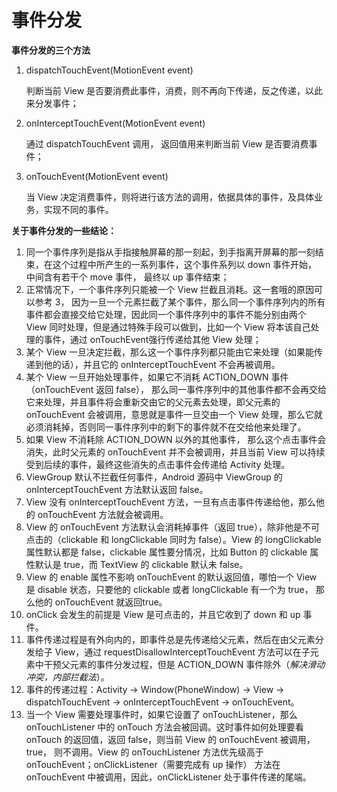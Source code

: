 # 事件分发


**事件分发的三个方法**

1. dispatchTouchEvent(MotionEvent event) 

    判断当前 View 是否要消费此事件，消费，则不再向下传递，反之传递，以此来分发事件；
2. onInterceptTouchEvent(MotionEvent event) 

    通过 dispatchTouchEvent 调用， 返回值用来判断当前 View 是否要消费事件；
3. onTouchEvent(MotionEvent event) 

    当 View 决定消费事件，则将进行该方法的调用，依据具体的事件，及具体业务，实现不同的事件。

<!--more-->
**关于事件分发的一些结论：**

1. 同一个事件序列是指从手指接触屏幕的那一刻起，到手指离开屏幕的那一刻结束，在这个过程中所产生的一系列事件，这个事件系列以 down 事件开始， 中间含有若干个 move 事件， 最终以 up 事件结束；
2. 正常情况下，一个事件序列只能被一个 View 拦截且消耗。这一套哦的原因可以参考 3， 因为一旦一个元素拦截了某个事件，那么同一个事件序列内的所有事件都会直接交给它处理，因此同一个事件序列中的事件不能分别由两个 View 同时处理，但是通过特殊手段可以做到，比如一个 View 将本该自己处理的事件，通过 onTouchEvent强行传递给其他 View 处理；
3. 某个 View 一旦决定拦截，那么这一个事件序列都只能由它来处理（如果能传递到他的话），并且它的 onInterceptTouchEvent 不会再被调用。
4. 某个 View 一旦开始处理事件，如果它不消耗 ACTION_DOWN 事件（onTouchEvent 返回 false）， 那么同一事件序列中的其他事件都不会再交给它来处理，并且事件将会重新交由它的父元素去处理，即父元素的 onTouchEvent 会被调用，意思就是事件一旦交由一个 View 处理，那么它就必须消耗掉，否则同一事件序列中的剩下的事件就不在交给他来处理了。
5. 如果 View 不消耗除 ACTION_DOWN 以外的其他事件， 那么这个点击事件会消失，此时父元素的 onTouchEvent 并不会被调用，并且当前 View 可以持续受到后续的事件，最终这些消失的点击事件会传递给 Activity 处理。
6. ViewGroup 默认不拦截任何事件，Android 源码中 ViewGroup 的 onInterceptTouchEvent 方法默认返回 false。
7. View 没有 onInterceptTouchEvent 方法，一旦有点击事件传递给他，那么他的 onTouchEvent 方法就会被调用。
8. View 的 onTouchEvent 方法默认会消耗掉事件（返回 true），除非他是不可点击的（clickable 和 longClickable 同时为 false）。View 的 longClickable 属性默认都是 false，clickable 属性要分情况，比如 Button 的 clickable 属性默认是 true，而 TextView 的 clickable 默认未 false。
9. View 的 enable 属性不影响 onTouchEvent 的默认返回值，哪怕一个 View 是 disable 状态，只要他的 clickable 或者 longClickable 有一个为 true， 那么他的 onTouchEvent 就返回true。
10. onClick 会发生的前提是 View 是可点击的，并且它收到了 down 和 up 事件。
11. 事件传递过程是有外向内的，即事件总是先传递给父元素，然后在由父元素分发给子 View，通过 requestDisallowInterceptTouchEvent 方法可以在子元素中干预父元素的事件分发过程，但是 ACTION_DOWN 事件除外（*解决滑动冲突，内部拦截法*）。
12. 事件的传递过程：Activity -> Window(PhoneWindow) -> View -> dispatchTouchEvent -> onInterceptTouchEvent -> onTouchEvent。
13. 当一个 View 需要处理事件时，如果它设置了 onTouchListener，那么 onTouchListener 中的 onTouch 方法会被回调。这时事件如何处理要看 onTouch 的返回值，返回 false，则当前 View 的 onTouchEvent 被调用，true， 则不调用。View 的 onTouchListener 方法优先级高于 onTouchEvent；onClickListener（需要完成有 up 操作） 方法在 onTouchEvent 中被调用，因此，onClickListener 处于事件传递的尾端。

